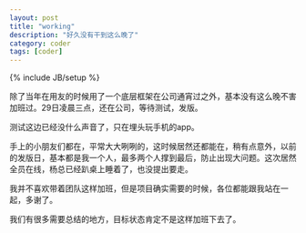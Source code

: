 ```yaml
---
layout: post
title: "working"
description: "好久没有干到这么晚了"
category: coder
tags: [coder]
---
```

{% include JB/setup %}

除了当年在用友的时候用了一个底层框架在公司通宵过之外，基本没有这么晚不害加班过。29日凌晨三点，还在公司，等待测试，发版。

测试这边已经没什么声音了，只在埋头玩手机的app。

手上的小朋友们都在，平常大大咧咧的，这时候居然还都能在，稍有点意外，以前的发版日，基本都是我一个人，最多两个人撑到最后，防止出现大问题。这次居然全员在线，杨总已经趴桌上睡着了，也没提出要走。

我并不喜欢带着团队这样加班，但是项目确实需要的时候，各位都能跟我站在一起，多谢了。

我们有很多需要总结的地方，目标状态肯定不是这样加班下去了。
